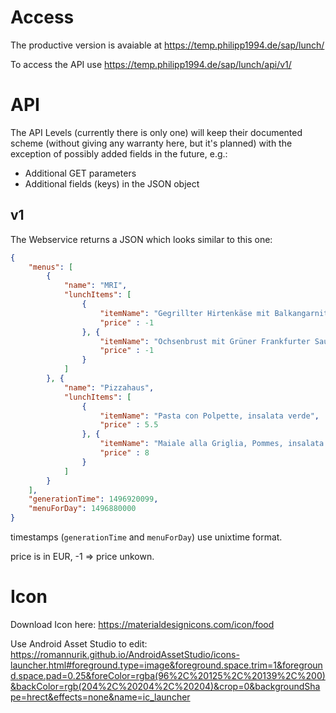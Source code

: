 # Access
The productive version is avaiable at https://temp.philipp1994.de/sap/lunch/

To access the API use https://temp.philipp1994.de/sap/lunch/api/v1/

# API
The API Levels (currently there is only one) will keep their documented scheme (without giving any warranty here, but it's planned) with the exception of possibly added fields in the future, e.g.:
* Additional GET parameters
* Additional fields (keys) in the JSON object

## v1
The Webservice returns a JSON which looks similar to this one:
```json
{
    "menus": [
        {
            "name": "MRI",
            "lunchItems": [
                {
                    "itemName": "Gegrillter Hirtenkäse mit Balkangarnitur und Bulgur",
                    "price" : -1
                }, {
                    "itemName": "Ochsenbrust mit Grüner Frankfurter Sauce und Bratkartoffel",
                    "price" : -1
                }
            ]
        }, {
            "name": "Pizzahaus",
            "lunchItems": [
                {
                    "itemName": "Pasta con Polpette, insalata verde",
                    "price" : 5.5
                }, {
                    "itemName": "Maiale alla Griglia, Pommes, insalata verde",
                    "price" : 8
                }
            ]
        }
    ],
    "generationTime": 1496920099,
    "menuForDay": 1496880000
}
```
timestamps (`generationTime` and `menuForDay`) use unixtime format.

price is in EUR, -1 => price unkown.

# Icon
Download Icon here: https://materialdesignicons.com/icon/food

Use Android Asset Studio to edit: https://romannurik.github.io/AndroidAssetStudio/icons-launcher.html#foreground.type=image&foreground.space.trim=1&foreground.space.pad=0.25&foreColor=rgba(96%2C%20125%2C%20139%2C%200)&backColor=rgb(204%2C%20204%2C%20204)&crop=0&backgroundShape=hrect&effects=none&name=ic_launcher
